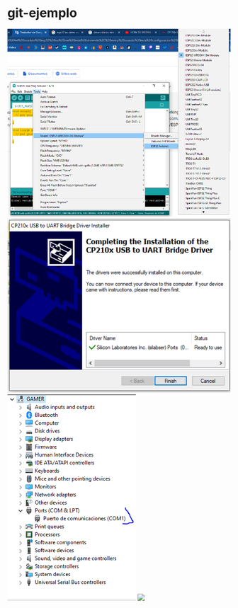 # git-ejemplo

<img src="prueba 1.png">
<img src="prueba 2.png">
<img src="prueba 3.png">
<img src="prueba 4.jpg">
